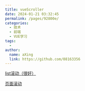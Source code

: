 ```yaml
---
title: vueScroller
date: 2024-01-21 03:32:45
permalink: /pages/92800e/
categories:
  - 技术
  - 前端
  - VUE学习
tags:
  - 
author: 
  name: aXing
  link: https://github.com/08163356
---
```

[list滚动（很好）](https://vuejsexamples.com/a-vue-component-support-big-amount-data-list-with-high-scroll-performance/)

[页面滚动](https://vuejsexamples.com/a-vue-js-directive-for-body-scroll-locking-without-breaking-scrolling-of-a-target-element/)